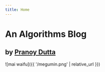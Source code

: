 ```yaml
---
title: Home
---
```

# An Algorithms Blog
## by [Pranoy Dutta](https://github.com/prydt)

![mai waifu]({{ '/megumin.png' | relative_url }})